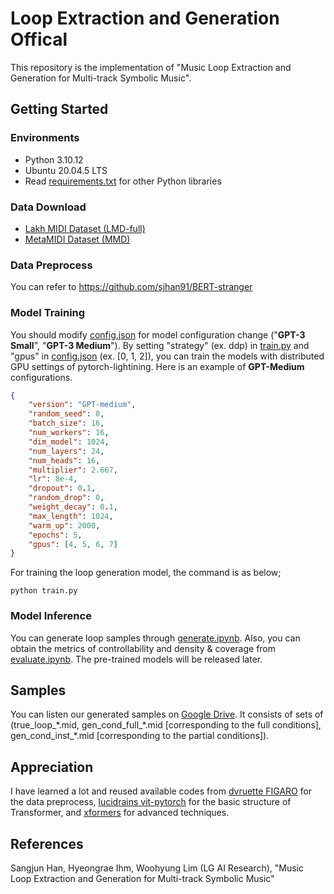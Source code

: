 # Loop Extraction and Generation Offical

This repository is the implementation of "Music Loop Extraction and Generation for Multi-track Symbolic Music".


## Getting Started

### Environments

* Python 3.10.12
* Ubuntu 20.04.5 LTS
* Read [requirements.txt](/requirements.txt) for other Python libraries

### Data Download

* [Lakh MIDI Dataset (LMD-full)](https://colinraffel.com/projects/lmd/)
* [MetaMIDI Dataset (MMD)](https://zenodo.org/record/5142664#.YQN3c5NKgWo)

### Data Preprocess

You can refer to https://github.com/sjhan91/BERT-stranger

### Model Training
You should modify [config.json](/config/config.json) for model configuration change ("**GPT-3 Small**", "**GPT-3 Medium**"). By setting "strategy" (ex. ddp) in [train.py](/train.py) and "gpus" in [config.json](/config/config.json) (ex. [0, 1, 2]), you can train the models with distributed GPU settings of pytorch-lightining. Here is an example of **GPT-Medium** configurations.

```json
{
    "version": "GPT-medium",
    "random_seed": 0,
    "batch_size": 16,
    "num_workers": 16,
    "dim_model": 1024,
    "num_layers": 24,
    "num_heads": 16,
    "multiplier": 2.667,
    "lr": 8e-4,
    "dropout": 0.1,
    "random_drop": 0,
    "weight_decay": 0.1,
    "max_length": 1024,
    "warm_up": 2000,
    "epochs": 5,
    "gpus": [4, 5, 6, 7]
}
```


For training the loop generation model, the command is as below;
```
python train.py
```

### Model Inference
You can generate loop samples through [generate.ipynb](/generate.ipynb). Also, you can obtain the metrics of controllability and density & coverage from [evaluate.ipynb](/evaluate.ipynb). The pre-trained models will be released later.

## Samples
You can listen our generated samples on [Google Drive](https://drive.google.com/drive/folders/1cPHXERTKxlUSEFsziMGbnF0Y-3uaYuwn?usp=sharing). It consists of sets of (true_loop_\*.mid, gen_cond_full_\*.mid [corresponding to the full conditions], gen_cond_inst_\*.mid [corresponding to the partial conditions]).


## Appreciation
I have learned a lot and reused available codes from [dvruette FIGARO](https://github.com/dvruette/figaro) for the data preprocess, [lucidrains vit-pytorch](https://github.com/lucidrains/vit-pytorch) for the basic structure of Transformer, and [xformers](https://github.com/facebookresearch/xformers) for advanced techniques.


## References
Sangjun Han, Hyeongrae Ihm, Woohyung Lim (LG AI Research), "Music Loop Extraction and Generation for Multi-track Symbolic Music"